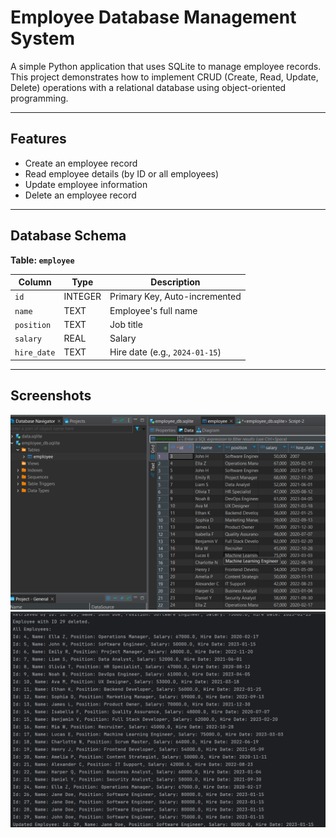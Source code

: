 # Employee Database Management System

A simple Python application that uses SQLite to manage employee records. This project demonstrates how to implement CRUD (Create, Read, Update, Delete) operations with a relational database using object-oriented programming.

---

## Features

- Create an employee record
- Read employee details (by ID or all employees)
- Update employee information
- Delete an employee record

---

## Database Schema

**Table: `employee`**

| Column     | Type     | Description                    |
|------------|----------|--------------------------------|
| `id`       | INTEGER  | Primary Key, Auto-incremented  |
| `name`     | TEXT     | Employee's full name           |
| `position` | TEXT     | Job title                      |
| `salary`   | REAL     | Salary                         |
| `hire_date`| TEXT     | Hire date (e.g., `2024-01-15`) |

---

## Screenshots
![UML Diagram](table.png)
![UML Diagram](test.png)

